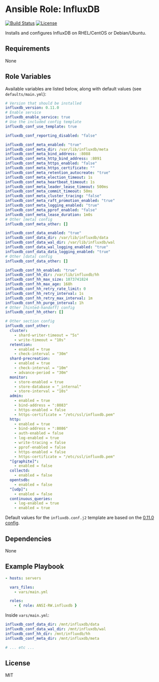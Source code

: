 Ansible Role: InfluxDB
======================

[![Build Status](https://img.shields.io/travis/ANSI-RW/ansible-role-influxdb.svg)](https://travis-ci.org/ANSI-RW/ansible-role-influxdb) [![License](https://img.shields.io/badge/license-MIT-blue.svg)](https://raw.githubusercontent.com/ANSI-RW/ansible-role-influxdb/master/LICENSE)

Installs and configures InfluxDB on RHEL/CentOS or Debian/Ubuntu.

Requirements
------------

None

Role Variables
--------------

Available variables are listed below, along with default values (see `defaults/main.yml`):

```yaml
# Version that should be installed
influxdb_version: 0.11.0
# Enable service
influxdb_enable_service: true
# Use the included config template
influxdb_conf_use_template: true

influxdb_conf_reporting_disabled: "false"

influxdb_conf_meta_enabled: "true"
influxdb_conf_meta_dir: /var/lib/influxdb/meta
influxdb_conf_meta_bind_address: :8088
influxdb_conf_meta_http_bind_address: :8091
influxdb_conf_meta_https_enabled: "false"
influxdb_conf_meta_https_certificate: ""
influxdb_conf_meta_retention_autocreate: "true"
influxdb_conf_meta_election_timeout: 1s
influxdb_conf_meta_heartbeat_timeout: 1s
influxdb_conf_meta_leader_lease_timeout: 500ms
influxdb_conf_meta_commit_timeout: 50ms
influxdb_conf_meta_cluster_tracing: "false"
influxdb_conf_meta_raft_promotion_enabled: "true"
influxdb_conf_meta_logging_enabled: "true"
influxdb_conf_meta_pprof_enabled: "false"
influxdb_conf_meta_lease_duration: 1m0s
# Other [meta] config
influxdb_conf_meta_other: []

influxdb_conf_data_enabled: "true"
influxdb_conf_data_dir: /var/lib/influxdb/data
influxdb_conf_data_wal_dir: /var/lib/influxdb/wal
influxdb_conf_data_wal_logging_enabled: "true"
influxdb_conf_data_data_logging_enabled: "true"
# Other [data] config
influxdb_conf_data_other: []

influxdb_conf_hh_enabled: "true"
influxdb_conf_hh_dir: /var/lib/influxdb/hh
influxdb_conf_hh_max_size: 1073741824
influxdb_conf_hh_max_age: 168h
influxdb_conf_hh_retry_rate_limit: 0
influxdb_conf_hh_retry_interval: 1s
influxdb_conf_hh_retry_max_interval: 1m
influxdb_conf_hh_purge_interval: 1h
# Other [hinted-handoff] config
influxdb_conf_hh_other: []

# Other section config
influxdb_conf_other:
  cluster:
    - shard-writer-timeout = "5s"
    - write-timeout = "10s"
  retention:
    - enabled = true
    - check-interval = "30m"
  shard-precreation:
    - enabled = true
    - check-interval = "10m"
    - advance-period = "30m"
  monitor:
    - store-enabled = true
    - store-database = "_internal"
    - store-interval = "10s"
  admin:
    - enabled = true
    - bind-address = ":8083"
    - https-enabled = false
    - https-certificate = "/etc/ssl/influxdb.pem"
  http:
    - enabled = true
    - bind-address = ":8086"
    - auth-enabled = false
    - log-enabled = true
    - write-tracing = false
    - pprof-enabled = false
    - https-enabled = false
    - https-certificate = "/etc/ssl/influxdb.pem"
  "[graphite]":
    - enabled = false
  collectd:
    - enabled = false
  opentsdb:
    - enabled = false
  "[udp]":
    - enabled = false
  continuous_queries:
    - log-enabled = true
    - enabled = true
```

Default values for the `influxdb.conf.j2` template are based on the [0.11.0 config](https://github.com/influxdata/influxdb/blob/v0.11.0/etc/config.sample.toml).

Dependencies
------------

None

Example Playbook
----------------

```yaml
- hosts: servers

  vars_files:
    - vars/main.yml

  roles:
    - { role: ANSI-RW.influxdb }
```

Inside `vars/main.yml`:

```yaml
influxdb_conf_data_dir: /mnt/influxdb/data
influxdb_conf_data_wal_dir: /mnt/influxdb/wal
influxdb_conf_hh_dir: /mnt/influxdb/hh
influxdb_conf_meta_dir: /mnt/influxdb/meta

# ... etc ...
```

License
-------

MIT

